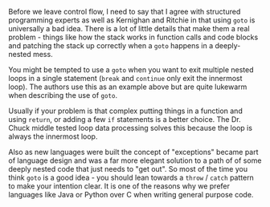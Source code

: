 Before we leave control flow, I need to say that I agree with structured programming experts as well as Kernighan and Ritchie in
that using `goto` is universally a bad idea.  There is a lot of little details that make them a real problem - things like how the stack
works in function calls and code blocks and patching the stack up correctly when a `goto` happens in a deeply-nested mess.

You might be tempted to use a `goto` when you want to exit multiple nested loops in a single statement (`break` and `continue` only
exit the innermost loop).  The authors use this as an example above but are quite lukewarm when describing the use of `goto`.

Usually if your problem is that complex putting things in a function and using `return`, or adding a few `if` statements is a better
choice.  The Dr. Chuck middle tested loop data processing solves this because the loop is always the innermost loop.

Also as new languages were built the concept of "exceptions" became part of language design and was a far more elegant solution to
a path of of some deeply nested code that just needs to "get out".  So most of the time you think `goto` is a good idea - you should
lean towards a `throw` / `catch` pattern to make your intention clear.  It is one of the reasons why we prefer languages like Java
or Python over C when writing general purpose code.


